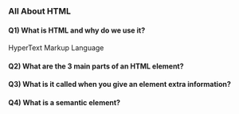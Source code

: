 ### All About HTML

#### Q1) What is HTML and why do we use it?

HyperText Markup Language

#### Q2) What are the 3 main parts of an HTML element?

#### Q3) What is it called when you give an element extra information?

#### Q4) What is a semantic element?


